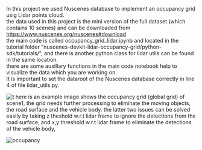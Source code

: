 In this project we used Nuscenes database to implement an occupancy grid usig Lidar points cloud.<br/>
the data used in this project is the mini version of the full dataset (which contains 10 scenes) and can be downloaded from https://www.nuscenes.org/nuscenes#download <br/>
the main code is called occupancy_grid_lidar.ipynb and located in the tutorial folder "nuscenes-devkit-lidar-occupancy-grid/python-sdk/tutorials/", and there is another python class for lidar utils can be found in the same location.<br/>
there are some auxillary functions in the main code notebook help to visualize the data which  you are working on.<br/>
It is important to set the dataroot of the Nuscenes database correctly in line 4 of file lidar_utils.py.<br/>

![t](https://user-images.githubusercontent.com/56690379/160300769-2abe9afd-2825-4018-917a-e9ca7221df91.png)
here is an example image shows the occupancy grid (global grid) of scene1, the grid needs further processing to eliminate the moving objects, the road surface and the vehicle body. the latter two issues can be solved easily by taking z theshold w.r.t lidar frame to ignore the detections from the road surface, and x,y threshold  w.r.t lidar frame to eliminate the detections of the vehicle body,

![occupancy](https://user-images.githubusercontent.com/56690379/160300891-6601bf59-2c05-455a-85ad-ad795d212084.jpg)
